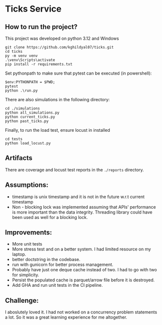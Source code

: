 # Ticks Service

## How to run the project?
This project was developed on python 3.12 and Windows

```
git clone https://github.com/kghildyal07/ticks.git
cd ticks
py -m venv venv
.\venv\Scripts\activate
pip install -r requirements.txt
```

Set pythonpath to make sure that pytest can be executed (in powershell):
```
$env:PYTHONPATH = $PWD;
pytest
python .\run.py
```

There are also simulations in the following directory:
```
cd ./simulations
python all_simulations.py
python current_ticks.py
python past_ticks.py
```

Finally, to run the load test, ensure locust in installed
```
cd tests
python load_locust.py
```

## Artifacts
There are coverage and locust test reports in the `./reports` directory.

## Assumptions:
- timestamp is unix timestamp and it is not in the future w.r.t current timestamp
- Non - blocking lock was implemented assuming that APIs' performance is more important than the data integrity. Threading library could have been used as well for a blocking lock.

## Improvements:
- More unit tests
- More stress test and on a better system. I had limited resource on my laptop.
- better doctstring in the codebase.
- run with gunicorn for better process management.
- Probably have just one deque cache instead of two. I had to go with two for simplicity.
- Persist the populated cache is parquet/arrow file before it is destroyed.
- Add GHA and run unit tests in the CI pipeline.

## Challenge:
I aboslutely loved it. I had not worked on a concurrency problem statements a lot. So it was a great learning experience for me altogether. 

